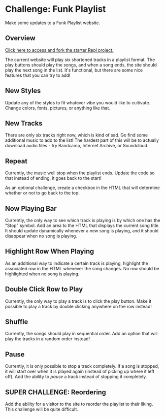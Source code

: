 # Challenge: Funk Playlist
Make some updates to a Funk Playlist website.

## Overview
[Click here to access and fork the starter Repl project.](https://replit.com/@HylandOutreach/FunkPlaylist#script.js)

The current website will play six shortened tracks in a playlist format. The play buttons should play the songs, and when a song ends, the site should play the next song in the list. It's functional, but there are some nice features that you can try to add!

## New Styles
Update any of the styles to fit whatever vibe you would like to cultivate. Change colors, fonts, pictures, or anything like that.

## New Tracks
There are only six tracks right now, which is kind of sad. Go find some additional music to add to the list! The hardest part of this will be to actually download audio files - try Bandcamp, Internet Archive, or Soundcloud.

## Repeat
Currently, the music well stop when the playlist ends. Update the code so that instead of ending, it goes back to the start!

As an optional challenge, create a checkbox in the HTML that will determine whether or not to go back to the top.

## Now Playing Bar
Currently, the only way to see which track is playing is by which one has the "Stop" symbol. Add an area to the HTML that displays the current song title. It should update dynamically whenever a new song is playing, and it should disappear when no song is playing.

## Highlight Row When Playing
As an additional way to indicate a certain track is playing, highlight the associated row in the HTML whenever the song changes. No row should be highlighted when no song is playing.

## Double Click Row to Play
Currently, the only way to play a track is to click the play button. Make it possible to play a track by double clicking anywhere on the row instead!

## Shuffle
Currently, the songs should play in sequential order. Add an option that will play the tracks in a random order instead!

## Pause
Currently, it is only possible to stop a track completely. If a song is stopped, it will start over when it is played again (instead of picking up where it left off). Add the ability to _pause_ a track instead of stopping it completely.

## SUPER CHALLENGE: Reordering
Add the ability for a visitor to the site to reorder the playlist to their liking. This challenge will be quite difficult.
